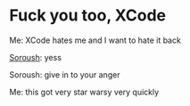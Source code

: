# Fuck you too, XCode

Me: XCode hates me and I want to hate it back

[Soroush](https://twitter.com/khanlou): yess

Soroush: give in to your anger

Me: this got very star warsy very quickly

